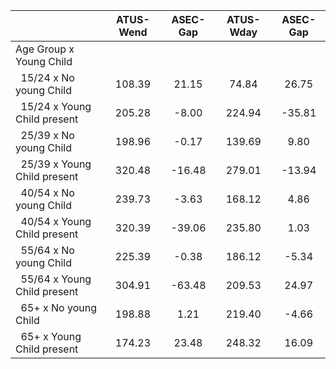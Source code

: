 
|                      |    ATUS-Wend |     ASEC-Gap |    ATUS-Wday |     ASEC-Gap |
| -------------------- | :----------: | :----------: | :----------: | :----------: |
| Age Group x Young Child |              |              |              |              |
| &nbsp;&nbsp;15/24 x No young Child |       108.39 |        21.15 |        74.84 |        26.75 |
| &nbsp;&nbsp;15/24 x Young Child present |       205.28 |        -8.00 |       224.94 |       -35.81 |
| &nbsp;&nbsp;25/39 x No young Child |       198.96 |        -0.17 |       139.69 |         9.80 |
| &nbsp;&nbsp;25/39 x Young Child present |       320.48 |       -16.48 |       279.01 |       -13.94 |
| &nbsp;&nbsp;40/54 x No young Child |       239.73 |        -3.63 |       168.12 |         4.86 |
| &nbsp;&nbsp;40/54 x Young Child present |       320.39 |       -39.06 |       235.80 |         1.03 |
| &nbsp;&nbsp;55/64 x No young Child |       225.39 |        -0.38 |       186.12 |        -5.34 |
| &nbsp;&nbsp;55/64 x Young Child present |       304.91 |       -63.48 |       209.53 |        24.97 |
| &nbsp;&nbsp;65+ x No young Child |       198.88 |         1.21 |       219.40 |        -4.66 |
| &nbsp;&nbsp;65+ x Young Child present |       174.23 |        23.48 |       248.32 |        16.09 |

